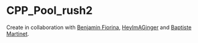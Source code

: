 # CPP_Pool_rush2

Create in collaboration with [Benjamin Fiorina](https://github.com/FIORINA-B), [HeyImAGinger](https://github.com/HeyImAGinger) and [Baptiste Martinet](https://github.com/BaptisteMartinet).